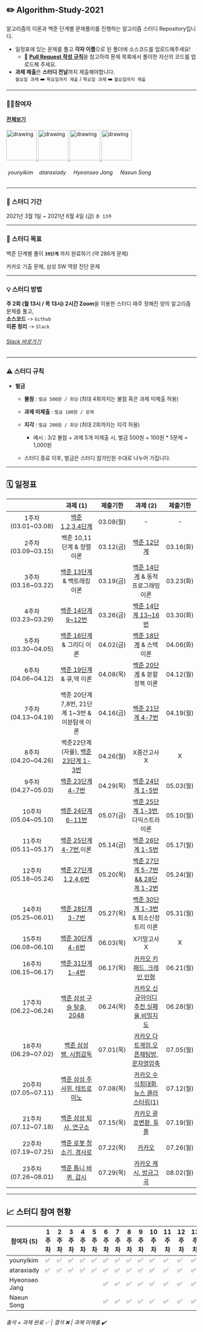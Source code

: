 ## ✏️ Algorithm-Study-2021
알고리즘의 이론과 백준 단계별 문제풀이를 진행하는 알고리즘 스터디 Repository입니다.

* 일정표에 있는 문제를 풀고 **각자 이름**으로 된 폴더에 소스코드를 업로드해주세요!
    * 🧲 [**Pull Request 작성 규칙**](https://github.com/younyikim/Algorithm-Study-2021/wiki/%F0%9F%A7%B2-Pull-Request(PR)-&-Commit-Message-%EA%B7%9C%EC%B9%99)을 참고하여 문제 목록에서 풀이한 자신의 코드를 업로드해 주세요.
* **과제 제출**은 **스터디 전날**까지 제출해야합니다. <br>
`월요일 과제` ➡️ `목요일까지 제출` / `목요일 과제`  ➡️  `월요일까지 제출`

    
- - -    
### 👩‍💻참여자 
#### [전체보기](https://github.com/younyikim/Algorithm-Study-2021/graphs/contributors)

<a href="https://github.com/younyikim">
<img src="https://avatars1.githubusercontent.com/u/73516688" alt="drawing" width="80"> 
</a>
<a href="https://github.com/ataraxiady">
<img src="https://avatars1.githubusercontent.com/u/37330786" alt="drawing" width="80"> 
</a>
<a href="https://github.com/huihui9230">
<img src="https://avatars.githubusercontent.com/u/59568826" alt="drawing" width="80"> 
</a>
<a href="https://github.com/sne12345">
<img src="https://avatars.githubusercontent.com/u/51853700" alt="drawing" width="80"> 
</a>


###### &nbsp;younyikim  &nbsp;&nbsp;&nbsp;ataraxiady  &nbsp;&nbsp;&nbsp; Hyeonseo Jang &nbsp;&nbsp;&nbsp; Naeun Song

- - -

### 📅 스터디 기간
2021년 3월 1일 ~ 2021년 6월 4일 (금) `총 13주`
- - -

### 📝 스터디 목표
백준 단계별 풀이 **`39단계`** 까지 완료하기 (약 286개 문제)          

카카오 기출 문제, 삼성 SW 역량 진단 문제 

- - -
### 💡 스터디 방법
**주 2회 (월 13시 / 목 13시) 2시간 Zoom**을 이용한 스터디
매주 정해진 양의 알고리즘 문제를 풀고, <br>
**소스코드** -> `Github` <br>
**이론 정리** -> `Slack` 
###### [Slack 바로가기](dwuhq.slack.com)<br>
- - -

### ⚠️ 스터디 규칙
* **벌금**
   * **불참** : `벌금 500원 / 회당` (최대 4회까지는 불참 혹은 과제 미제출 허용)
   * **과제 미제출** : `벌금 100원 / 문제` 
   * **지각** : `벌금 200원 / 회당` (최대 2회까지는 지각 허용)
      * 예시 : 3/2 불참 + 과제 5개 미제출 시, 벌금 500원 + 100원 * 5문제 = 1,000원

   * 스터디 종료 이후, 벌금은 스터디 참가인원 수대로 나누어 가집니다.
   
- - -
## **🗓 일정표**   
| |과제 (1)|제출기한|과제 (2)|제출기한|
|:-:|:-:|:-:|:-:|:-:|
|1주차(03.01~03.08)|[백준 1,2,3,4단계](https://www.acmicpc.net/step)|03.08(월)|-|-|
|2주차(03.09~03.15)|백준 10,11단계 & 정렬 이론|03.12(금)|[백준 12단계](https://www.acmicpc.net/step/9)|03.16(화)|
|3주차(03.16~03.22)|[백준 13단계](https://www.acmicpc.net/step/34) & 백트래킹 이론|03.19(금)|[백준 14단계](https://www.acmicpc.net/step/16) & 동적프로그래밍 이론|03.23(화)|
|4주차(03.23~03.29)|[백준 14단계 9~12번 ](https://www.acmicpc.net/step/16)|03.26(금)|[백준 14단계 13~16번 ](https://www.acmicpc.net/step/16)|03.30(화)|
|5주차(03.30~04.05)|[백준 16단계](https://www.acmicpc.net/step/33) & 그리디 이론|04.02(금)|[백준 18단계](https://www.acmicpc.net/step/11) & 스택 이론|04.06(화)|
|6주차(04.06~04.12)|[백준 19단계](https://www.acmicpc.net/step/12) & 큐,덱 이론|04.08(목)|[백준 20단계](https://www.acmicpc.net/step/20) & 분할정복 이론|04.12(월)|
|7주차(04.13~04.19)|백준 20단계 7,8번, 21단계 1~3번 & 이분탐색 이론|04.16(금)|[백준 21단계 4-7번](https://www.acmicpc.net/step/29)|04.19(월)|
|8주차(04.20~04.26)|백준22단계(자율), [백준 23단계 1-3번](https://www.acmicpc.net/step/17)|04.26(월)|X중간고사X|X|
|9주차(04.27~05.03)|[백준 23단계 4-7번](https://www.acmicpc.net/step/17)|04.29(목)|[백준 24단계 1-5번](https://www.acmicpc.net/step/24)|05.03(월)|
|10주차(05.04~05.10)|[백준 24단계 6-11번](https://www.acmicpc.net/step/24)|05.07(금)|[백준 25단계 1-3번](https://www.acmicpc.net/step/25),다익스트라 이론|05.10(월)|
|11주차(05.11~05.17)|[백준 25단계 4-7번](https://www.acmicpc.net/step/25),이론|05.14(금)|[백준 26단계 1-5번](https://www.acmicpc.net/step/59)|05.17(월)|
|12주차(05.18~05.24)|[백준 27단계 1,2,4,6번](https://www.acmicpc.net/step/41)|05.20(목)|[백준 27단계 5-7번 && 28단계 1-2번](https://www.acmicpc.net/step/41)|05.24(월)|
|14주차(05.25~06.01)|[백준 28단계 3-7번](https://www.acmicpc.net/step/41)|05.27(목)|[백준 30단계 1-3번](https://www.acmicpc.net/step/15)& 최소신장트리 이론|05.31(월)|
|15주차(06.08~06.10)|[백준 30단계 4-6번](https://www.acmicpc.net/step/15)|06.03(목)|X기말고사X|X|
|16주차(06.15~06.17)|[백준 31단계 1-4번](https://www.acmicpc.net/step/21)|06.17(목)|[카카오 키패드, 크레인 인형](https://programmers.co.kr/learn/challenges?tab=all_challenges)|06.21(월)|
|17주차(06.22~06.24)|[백준 삼성 구슬 탈출, 2048](https://www.acmicpc.net/workbook/view/1152) |06.24(목)|[카카오 신규아이디 추천,실패율,비밀지도](https://programmers.co.kr/learn/challenges)|06.28(월)|
|18주차(06.29~07.02)|[백준 삼성 뱀, 시험감독](https://www.acmicpc.net/workbook/view/1152)|07.01(목)|[카카오 다트게임,오픈채팅방,문자열압축](https://programmers.co.kr/learn/challenges)|07.05(월)|
|20주차(07.05~07.11)|[백준 삼성 주사위, 테트로미노](https://www.acmicpc.net/workbook/view/1152)|07.08(목)|[카카오 수식최대화, 뉴스 클러스터링(1)](https://programmers.co.kr/learn/challenges)|07.12(월)|
|21주차(07.12~07.18)|[백준 삼성 퇴사, 연구소](https://www.acmicpc.net/workbook/view/1152)|07.15(목)|[카카오 괄호변환, 튜플](https://programmers.co.kr/learn/challenge)|07.19(월)|
|22주차(07.19~07.25)|[백준 로봇 청소기, 경사로](https://www.acmicpc.net/workbook/view/1152)|07.22(목)|[카카오](https://programmers.co.kr/learn/challenge)|07.26(월)|
|23주차(07.26~08.01)|[백준 톱니 바퀴, 감시](https://www.acmicpc.net/workbook/view/1152)|07.29(목)|[카카오 캐시, 방금그곡](https://programmers.co.kr/learn/challenge)|08.02(월)|


- - -
## **📈 스터디 참여 현황**

| 참여자 (5) | 1주차 | 2주차 | 3주차 | 4주차 | 5주차 | 6주차 | 7주차 | 8주차 | 9주차 | 10주차 | 11주차 | 12주차 | 13주차 | 14주차 | 15주차 | 16주차 | 17주차 |참석율 |
| --- | --- | --- | --- | --- | --- | --- | --- | --- | --- | --- | --- | --- | --- | --- |--- | --- | --- | --- |
| younyikim |:white_check_mark:|:white_check_mark:|:white_check_mark:|:white_check_mark:|:white_check_mark:|:white_check_mark:|:white_check_mark:|:white_check_mark:|:white_check_mark:|:white_check_mark:|:white_check_mark:|:white_check_mark:| :white_check_mark:| :white_check_mark:| :white_check_mark:|:white_check_mark: | :white_check_mark:|00.00% |
| ataraxiady |:white_check_mark:|:white_check_mark:|:white_check_mark:|:white_check_mark:|:white_check_mark:|:white_check_mark:|:white_check_mark:|:white_check_mark:|:white_check_mark:|:white_check_mark:|:white_check_mark:|:white_check_mark:|:white_check_mark: | :white_check_mark:| :white_check_mark:|:white_check_mark: |:white_check_mark: |00.00% |
| Hyeonseo Jang ||||||:white_check_mark:|:white_check_mark:|:white_check_mark:|:white_check_mark:|:white_check_mark:|:white_check_mark:|:white_check_mark:|:white_check_mark: |  :white_check_mark: |:white_check_mark:|:white_check_mark:|:white_check_mark:|00.00% |
| Naeun Song ||||||:white_check_mark:|:white_check_mark:|:white_check_mark:|:white_check_mark:|:white_check_mark:|:white_check_mark:|:white_check_mark:|:white_check_mark: |  :white_check_mark:|:white_check_mark: |:white_check_mark: |:white_check_mark: |00.00% |

###### 출석 + 과제 완료 ✅ | 결석 ❌ | 과제 미제출 ✔️
